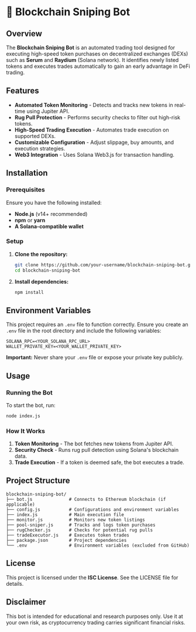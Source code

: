 # 🚀 Blockchain Sniping Bot

## Overview
The **Blockchain Sniping Bot** is an automated trading tool designed for executing high-speed token purchases on decentralized exchanges (DEXs) such as **Serum** and **Raydium** (Solana network). It identifies newly listed tokens and executes trades automatically to gain an early advantage in DeFi trading.

## Features
- **Automated Token Monitoring** - Detects and tracks new tokens in real-time using Jupiter API.
- **Rug Pull Protection** - Performs security checks to filter out high-risk tokens.
- **High-Speed Trading Execution** - Automates trade execution on supported DEXs.
- **Customizable Configuration** - Adjust slippage, buy amounts, and execution strategies.
- **Web3 Integration** - Uses Solana Web3.js for transaction handling.

## Installation
### Prerequisites
Ensure you have the following installed:
- **Node.js** (v14+ recommended)
- **npm** or **yarn**
- **A Solana-compatible wallet**

### Setup
1. **Clone the repository:**
   ```sh
   git clone https://github.com/your-username/blockchain-sniping-bot.git
   cd blockchain-sniping-bot
   ```
2. **Install dependencies:**
   ```sh
   npm install
   ```

## Environment Variables
This project requires an `.env` file to function correctly. Ensure you create an `.env` file in the root directory and include the following variables:
```
SOLANA_RPC=<YOUR_SOLANA_RPC_URL>
WALLET_PRIVATE_KEY=<YOUR_WALLET_PRIVATE_KEY>
```
**Important:** Never share your `.env` file or expose your private key publicly.

## Usage
### Running the Bot
To start the bot, run:
```sh
node index.js
```

### How It Works
1. **Token Monitoring** - The bot fetches new tokens from Jupiter API.
2. **Security Check** - Runs rug pull detection using Solana's blockchain data.
3. **Trade Execution** - If a token is deemed safe, the bot executes a trade.

## Project Structure
```
blockchain-sniping-bot/
├── bot.js              # Connects to Ethereum blockchain (if applicable)
├── config.js           # Configurations and environment variables
├── index.js            # Main execution file
├── monitor.js          # Monitors new token listings
├── pool-sniper.js      # Tracks and logs token purchases
├── rugChecker.js       # Checks for potential rug pulls
├── tradeExecutor.js    # Executes token trades
├── package.json        # Project dependencies
└── .env                # Environment variables (excluded from GitHub)
```

## License
This project is licensed under the **ISC License**. See the LICENSE file for details.

## Disclaimer
This bot is intended for educational and research purposes only. Use it at your own risk, as cryptocurrency trading carries significant financial risks.

